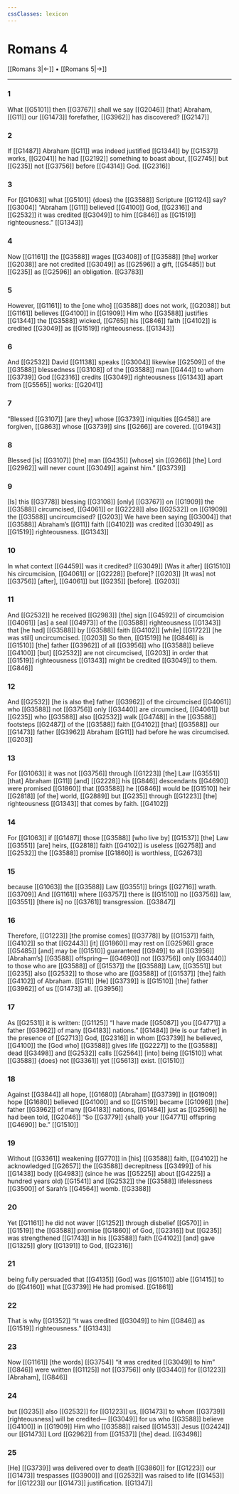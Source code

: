```yaml
---
cssClasses: lexicon
---
```


# Romans 4

[[Romans 3|←]] • [[Romans 5|→]]

---

### 1
What [[G5101]] then [[G3767]] shall we say [[G2046]] [that] Abraham, [[G11]] our [[G1473]] forefather, [[G3962]] has discovered? [[G2147]]

### 2
If [[G1487]] Abraham [[G11]] was indeed justified [[G1344]] by [[G1537]] works, [[G2041]] he had [[G2192]] something to boast about, [[G2745]] but [[G235]] not [[G3756]] before [[G4314]] God. [[G2316]]

### 3
For [[G1063]] what [[G5101]] {does} the [[G3588]] Scripture [[G1124]] say? [[G3004]] “Abraham [[G11]] believed [[G4100]] God, [[G2316]] and [[G2532]] it was credited [[G3049]] to him [[G846]] as [[G1519]] righteousness.” [[G1343]]

### 4
Now [[G1161]] the [[G3588]] wages [[G3408]] of [[G3588]] [the] worker [[G2038]] are not credited [[G3049]] as [[G2596]] a gift, [[G5485]] but [[G235]] as [[G2596]] an obligation. [[G3783]]

### 5
However, [[G1161]] to the [one who] [[G3588]] does not work, [[G2038]] but [[G1161]] believes [[G4100]] in [[G1909]] Him who [[G3588]] justifies [[G1344]] the [[G3588]] wicked, [[G765]] his [[G846]] faith [[G4102]] is credited [[G3049]] as [[G1519]] righteousness. [[G1343]]

### 6
And [[G2532]] David [[G1138]] speaks [[G3004]] likewise [[G2509]] of the [[G3588]] blessedness [[G3108]] of the [[G3588]] man [[G444]] to whom [[G3739]] God [[G2316]] credits [[G3049]] righteousness [[G1343]] apart from [[G5565]] works: [[G2041]]

### 7
“Blessed [[G3107]] [are they] whose [[G3739]] iniquities [[G458]] are forgiven, [[G863]] whose [[G3739]] sins [[G266]] are covered. [[G1943]]

### 8
Blessed [is] [[G3107]] [the] man [[G435]] [whose] sin [[G266]] [the] Lord [[G2962]] will never count [[G3049]] against him.” [[G3739]]

### 9
[Is] this [[G3778]] blessing [[G3108]] [only] [[G3767]] on [[G1909]] the [[G3588]] circumcised, [[G4061]] or [[G2228]] also [[G2532]] on [[G1909]] the [[G3588]] uncircumcised? [[G203]] We have been saying [[G3004]] that [[G3588]] Abraham’s [[G11]] faith [[G4102]] was credited [[G3049]] as [[G1519]] righteousness. [[G1343]]

### 10
In what context [[G4459]] was it credited? [[G3049]] [Was it after] [[G1510]] his circumcision, [[G4061]] or [[G2228]] [before]? [[G203]] [It was] not [[G3756]] [after], [[G4061]] but [[G235]] [before]. [[G203]]

### 11
And [[G2532]] he received [[G2983]] [the] sign [[G4592]] of circumcision [[G4061]] [as] a seal [[G4973]] of the [[G3588]] righteousness [[G1343]] that [he had] [[G3588]] by [[G3588]] faith [[G4102]] [while] [[G1722]] [he was still] uncircumcised. [[G203]] So then, [[G1519]] he [[G846]] is [[G1510]] [the] father [[G3962]] of all [[G3956]] who [[G3588]] believe [[G4100]] [but] [[G2532]] are not circumcised, [[G203]] in order that [[G1519]] righteousness [[G1343]] might be credited [[G3049]] to them. [[G846]]

### 12
And [[G2532]] [he is also the] father [[G3962]] of the circumcised [[G4061]] who [[G3588]] not [[G3756]] only [[G3440]] are circumcised, [[G4061]] but [[G235]] who [[G3588]] also [[G2532]] walk [[G4748]] in the [[G3588]] footsteps [[G2487]] of the [[G3588]] faith [[G4102]] [that] [[G3588]] our [[G1473]] father [[G3962]] Abraham [[G11]] had before he was circumcised. [[G203]]

### 13
For [[G1063]] it was not [[G3756]] through [[G1223]] [the] Law [[G3551]] [that] Abraham [[G11]] [and] [[G2228]] his [[G846]] descendants [[G4690]] were promised [[G1860]] that [[G3588]] he [[G846]] would be [[G1510]] heir [[G2818]] [of the] world, [[G2889]] but [[G235]] through [[G1223]] [the] righteousness [[G1343]] that comes by faith. [[G4102]]

### 14
For [[G1063]] if [[G1487]] those [[G3588]] [who live by] [[G1537]] [the] Law [[G3551]] [are] heirs, [[G2818]] faith [[G4102]] is useless [[G2758]] and [[G2532]] the [[G3588]] promise [[G1860]] is worthless, [[G2673]]

### 15
because [[G1063]] the [[G3588]] Law [[G3551]] brings [[G2716]] wrath. [[G3709]] And [[G1161]] where [[G3757]] there is [[G1510]] no [[G3756]] law, [[G3551]] [there is] no [[G3761]] transgression. [[G3847]]

### 16
Therefore, [[G1223]] [the promise comes] [[G3778]] by [[G1537]] faith, [[G4102]] so that [[G2443]] [it] [[G1860]] may rest on [[G2596]] grace [[G5485]] [and] may be [[G1510]] guaranteed [[G949]] to all [[G3956]] [Abraham’s] [[G3588]] offspring— [[G4690]] not [[G3756]] only [[G3440]] to those who are [[G3588]] of [[G1537]] the [[G3588]] Law, [[G3551]] but [[G235]] also [[G2532]] to those who are [[G3588]] of [[G1537]] [the] faith [[G4102]] of Abraham. [[G11]] [He] [[G3739]] is [[G1510]] [the] father [[G3962]] of us [[G1473]] all. [[G3956]]

### 17
As [[G2531]] it is written: [[G1125]] “I have made [[G5087]] you [[G4771]] a father [[G3962]] of many [[G4183]] nations.” [[G1484]] [He is our father] in the presence of [[G2713]] God, [[G2316]] in whom [[G3739]] he believed, [[G4100]] the [God who] [[G3588]] gives life [[G2227]] to the [[G3588]] dead [[G3498]] and [[G2532]] calls [[G2564]] [into] being [[G1510]] what [[G3588]] {does} not [[G3361]] yet [[G5613]] exist. [[G1510]]

### 18
Against [[G3844]] all hope, [[G1680]] [Abraham] [[G3739]] in [[G1909]] hope [[G1680]] believed [[G4100]] and so [[G1519]] became [[G1096]] [the] father [[G3962]] of many [[G4183]] nations, [[G1484]] just as [[G2596]] he had been told, [[G2046]] “So [[G3779]] {shall} your [[G4771]] offspring [[G4690]] be.” [[G1510]]

### 19
Without [[G3361]] weakening [[G770]] in [his] [[G3588]] faith, [[G4102]] he acknowledged [[G2657]] the [[G3588]] decrepitness [[G3499]] of his [[G1438]] body [[G4983]] (since he was [[G5225]] about [[G4225]] a hundred years old) [[G1541]] and [[G2532]] the [[G3588]] lifelessness [[G3500]] of Sarah’s [[G4564]] womb. [[G3388]]

### 20
Yet [[G1161]] he did not waver [[G1252]] through disbelief [[G570]] in [[G1519]] the [[G3588]] promise [[G1860]] of God, [[G2316]] but [[G235]] was strengthened [[G1743]] in his [[G3588]] faith [[G4102]] [and] gave [[G1325]] glory [[G1391]] to God, [[G2316]]

### 21
being fully persuaded that [[G4135]] [God] was [[G1510]] able [[G1415]] to do [[G4160]] what [[G3739]] He had promised. [[G1861]]

### 22
That is why [[G1352]] “it was credited [[G3049]] to him [[G846]] as [[G1519]] righteousness.” [[G1343]]

### 23
Now [[G1161]] [the words] [[G3754]] “it was credited [[G3049]] to him” [[G846]] were written [[G1125]] not [[G3756]] only [[G3440]] for [[G1223]] [Abraham], [[G846]]

### 24
but [[G235]] also [[G2532]] for [[G1223]] us, [[G1473]] to whom [[G3739]] [righteousness] will be credited— [[G3049]] for us who [[G3588]] believe [[G4100]] in [[G1909]] Him who [[G3588]] raised [[G1453]] Jesus [[G2424]] our [[G1473]] Lord [[G2962]] from [[G1537]] [the] dead. [[G3498]]

### 25
[He] [[G3739]] was delivered over to death [[G3860]] for [[G1223]] our [[G1473]] trespasses [[G3900]] and [[G2532]] was raised to life [[G1453]] for [[G1223]] our [[G1473]] justification. [[G1347]]

